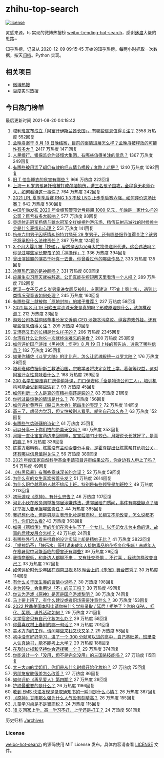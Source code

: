 # zhihu-top-search

[![license](https://img.shields.io/github/license/Arrackisarookie/zhihu-top-search)](https://github.com/Arrackisarookie/zhihu-top-search/blob/master/LICENSE)

灵感来源，ts 实现的微博热搜榜 [weibo-trending-hot-search](https://github.com/justjavac/weibo-trending-hot-search)，感谢[迷渡](https://github.com/justjavac)大佬的思路~

知乎热榜，记录从 2020-12-09 09:15:45 开始的知乎热榜。每两小时抓取一次数据，按天[归档](./archives)。Python 实现。

## 相关项目
+ [微博热搜](https://github.com/Arrackisarookie/weibo-hot-search)
+ [百度实时热搜](https://github.com/Arrackisarookie/baidu-hot-search)

## 今日热门榜单

<!-- Rank Begin -->

最后更新时间 2021-08-20 04:18:42

1. [塔利班宣布成立「阿富汗伊斯兰酋长国」，有哪些信息值得关注？](https://www.zhihu.com/question/480949155) 2558 万热度 552回复
1. [孟晚舟案于 8 月 18 日晚结案，目前的案情进展怎么样？孟晚舟被释放的可能性有多大？](https://www.zhihu.com/question/480680421) 2417 万热度 1471回复
1. [人民银行、银保监会约谈恒大集团，有哪些值得关注的信息？](https://www.zhihu.com/question/480987941) 1367 万热度 249回复
1. [有哪些被用滥了却仍有效的经典情节桥段 / 套路 / 老梗？](https://www.zhihu.com/question/39718474) 1240 万热度 1092回复
1. [旧 T 恤当睡衣的危害有哪些？](https://www.zhihu.com/question/37056888) 966 万热度 222回复
1. [上海一 6 岁男孩暑托班被打成颅脑损伤，遭三名孩子围攻，全程竟无老师介入，如何看待这一事件？](https://www.zhihu.com/question/480575599) 764 万热度 242回复
1. [2021 LPL 夏季季后赛 RNG 1:3 不敌 LNG 止步季后赛六强，如何评价这场比赛？](https://www.zhihu.com/question/480955278) 642 万热度 530回复
1. [中国华融发布 2020 年业绩预警预计亏损超 1000 亿元，华融是一家什么样的公司？巨亏有多大影响？](https://www.zhihu.com/question/480767375) 577 万热度 93回复
1. [奥运射击冠军杨倩与跳水冠军全红婵相约游乐场，杨倩玩射击游戏的时候摊主会是什么表情和心理？](https://www.zhihu.com/question/480590333) 551 万热度 141回复
1. [杭州六旬男子因感情纠纷持刀捅死 29 岁男子，还有哪些细节值得关注？该男子将承担什么法律责任？](https://www.zhihu.com/question/480835857) 367 万热度 124回复
1. [3 个月大婴儿被「快递」，居然是因为父母太忙找快递哥代送，这会违法吗？你见过哪些家长带孩子的「神操作」？](https://www.zhihu.com/question/480686045) 336 万热度 394回复
1. [曾出演雄霸的演员千叶真一去世，你曾看过他的哪些作品？](https://www.zhihu.com/question/481022681) 333 万热度 135回复
1. [迪丽热巴真的是神颜吗？](https://www.zhihu.com/question/447080749) 331 万热度 800回复
1. [应届生实习两天就被辞退，公司真能在短短两天里看清一个人吗？](https://www.zhihu.com/question/420209642) 289 万热度 702回复
1. [武汉一女子反对 5 岁男童进女厕反被怼，专家建议「不宜上纲上线」，遇到此类情况究竟该如何处理？](https://www.zhihu.com/question/480898426) 245 万热度 160回复
1. [有哪些穿上就被你「原地封神」的裙子推荐？](https://www.zhihu.com/question/464079109) 227 万热度 58回复
1. [2021 年 8 月 19 日晚五星连珠天象是真的吗？形成原理是什么，该怎样观测？](https://www.zhihu.com/question/480865284) 212 万热度 23回复
1. [游戏公司多益网络董事长发文诉前 CEO 涉嫌贪污腐败、纵容游戏外挂，还有哪些信息值得关注？](https://www.zhihu.com/question/480929466) 209 万热度 40回复
1. [又漂亮又丑的长相是什么样子的？](https://www.zhihu.com/question/323389488) 206 万热度 2345回复
1. [台湾有什么让你吃一次就终生难忘的美食？](https://www.zhihu.com/question/478438575) 200 万热度 253回复
1. [如何评价国产游戏《黑神话：悟空》8 月 19 日上线的预告站，透露了哪些信息？](https://www.zhihu.com/question/480849849) 182 万热度 395回复
1. [如果你辅佐《斗罗大陆》的比比东，怎么让武魂殿统一斗罗大陆？](https://www.zhihu.com/question/474902312) 176 万热度 28回复
1. [塔利班称依据伊斯兰教法治国，宗教学者将决定女性上学、着装等权益，这对阿富汗女性意味着什么？](https://www.zhihu.com/question/480920553) 168 万热度 269回复
1. [200 名学生躲废弃厂房偷偷补课，门口保安称「全是物流公司工人」，培训机构可能会受到哪些惩罚？](https://www.zhihu.com/question/480196401) 93 万热度 45回复
1. [如何判断一个人是真的有精神病还是装的？](https://www.zhihu.com/question/20705802) 83 万热度 21回复
1. [你听过最惊艳的情话是什么？](https://www.zhihu.com/question/471925678) 78 万热度 156回复
1. [如何评价黄西在《脱口秀大会》第四季的表现？](https://www.zhihu.com/question/478734210) 72 万热度 114回复
1. [高三了，想努力学习，但又怕被别人看见，嘲笑自己怎么办？](https://www.zhihu.com/question/480606463) 63 万热度 152回复
1. [有哪些气势磅礴的诗句？](https://www.zhihu.com/question/477115477) 61 万热度 25回复
1. [可以分享一下你们拍的绝美天空吗？](https://www.zhihu.com/question/478075426) 60 万热度 353回复
1. [月嫂一直让宝宝两边来回侧睡，宝宝后脑勺比较凸，月嫂说长长就好了，是真的嘛？](https://www.zhihu.com/question/356757911) 56 万热度 339回复
1. [陈露方爆料称，陈露没有主动索要分手费，是霍尊提出让陈露帮其危机公关，还有哪些信息值得关注？](https://www.zhihu.com/question/480804445) 56 万热度 389回复
1. [2021 年度国家自然科学基金申请项目评审结果公布，你身边有人申上了吗？](https://www.zhihu.com/question/480717148) 54 万热度 49回复
1. [《扫黑风暴》有哪些意味深长的台词？](https://www.zhihu.com/question/480209260) 52 万热度 59回复
1. [为什么有的女生喜欢披着头发？](https://www.zhihu.com/question/351211101) 51 万热度 2614回复
1. [为什么职位越高的人越不排斥上班，特别是有些领导是加班控？](https://www.zhihu.com/question/365905353) 49 万热度 2113回复
1. [初玩游戏《原神》，有什么忠告？](https://www.zhihu.com/question/469388165) 46 万热度 107回复
1. [河北小伙在政务网举报邻居涉嫌违法，遭邻居砸门质问，事件有哪些疑点？骚扰举报人要承担哪些责任？](https://www.zhihu.com/question/480330894) 44 万热度 385回复
1. [我好想化妆，但是男朋友表示化妆是智商税，长相又不能改变，怎么说都不行，你们怎么看?](https://www.zhihu.com/question/480187297) 42 万热度 363回复
1. [如果《甄嬛传》里的华妃在宫中生下了一个女儿，以华妃女儿为主角的话，故事的后续发展会怎样？](https://www.zhihu.com/question/370287805) 42 万热度 24回复
1. [有哪些外行人看来很蠢的设计实际上却是精妙无比？](https://www.zhihu.com/question/32189846) 41 万热度 3822回复
1. [「提神奶茶」「快乐水」等引诱未成年人接触毒品的花招变化多端！未成年人在寒暑假中可能面临的侵害还有哪些?](https://www.zhihu.com/question/480727143) 39 万热度 29回复
1. [我情商很低，和身边人都聊不来 ，又有社交恐惧 ，不讨喜 ，我该怎样改变自己？](https://www.zhihu.com/question/480806259) 33 万热度 252回复
1. [如何评价时代少年团在湖南卫视 818 晚会上的《朱雀》舞台首秀？](https://www.zhihu.com/question/480767246) 30 万热度 114回复
1. [有什么关于医生类的言情小说吗？](https://www.zhihu.com/question/266364937) 30 万热度 198回复
1. [身为领导，会重用说「不」的员工吗？](https://www.zhihu.com/question/471576582) 30 万热度 49回复
1. [你认为游戏《原神》是否是国产游戏黎明？](https://www.zhihu.com/question/479596899) 30 万热度 74回复
1. [马上要上班了，有什么建议或者职场需要注意什么？](https://www.zhihu.com/question/472679038) 30 万热度 153回复
1. [2022 秋季美国本科申请你被什么学校录取 / 延后 / 拒绝了？你的 GPA 、标化、奖项、课外活动如何？](https://www.zhihu.com/question/357537746) 29 万热度 221回复
1. [大学宿舍只有自己化妆怎么办？](https://www.zhihu.com/question/479005048) 29 万热度 58回复
1. [你最喜欢村上春树的哪一句话？](https://www.zhihu.com/question/353156862) 29 万热度 201回复
1. [美术方向的工作，请问哪些来钱又快又多？](https://www.zhihu.com/question/479720896) 29 万热度 58回复
1. [初中没有好好学习，进了一个 300 分就可以进的高中，自己基础差，班里没人认真读书，能不能考上大学？](https://www.zhihu.com/question/480754477) 29 万热度 188回复
1. [在及时止损和坚持你会选择哪一个？](https://www.zhihu.com/question/477927363) 29 万热度 374回复
1. [你能设计一个「没用，但不是完全没用」的三国杀技能吗？](https://www.zhihu.com/question/479921644) 27 万热度 115回复
1. [大三大四的学姐们，你们是从什么时候开始化妆的？](https://www.zhihu.com/question/477486168) 27 万热度 75回复
1. [男朋友皮肤很差怎么改善？](https://www.zhihu.com/question/450246545) 27 万热度 86回复
1. [如何评价《再见爱人》第四期？](https://www.zhihu.com/question/480610345) 27 万热度 29回复
1. [护肤最重要的是什么？](https://www.zhihu.com/question/428147299) 26 万热度 1186回复
1. [收到 EMS 快递发现是录取通知书的一瞬间是什么心情？](https://www.zhihu.com/question/473229158) 26 万热度 367回复
1. [《原神》甘雨那么强为什么人气没有刻晴高？](https://www.zhihu.com/question/464391717) 26 万热度 155回复
1. [儿童学习桌是不是智商税？](https://www.zhihu.com/question/305568353) 24 万热度 115回复
1. [18 岁回家上学，高一学习不好，上学还是打工？](https://www.zhihu.com/question/479816102) 24 万热度 581回复
<!-- Rank End -->

历史归档 [./archives](./archives)

### License

[weibo-hot-search](https://github.com/Arrackisarookie/zhihu-top-search) 的源码使用 MIT License 发布。具体内容请查看 [LICENSE](./LICENSE) 文件。
